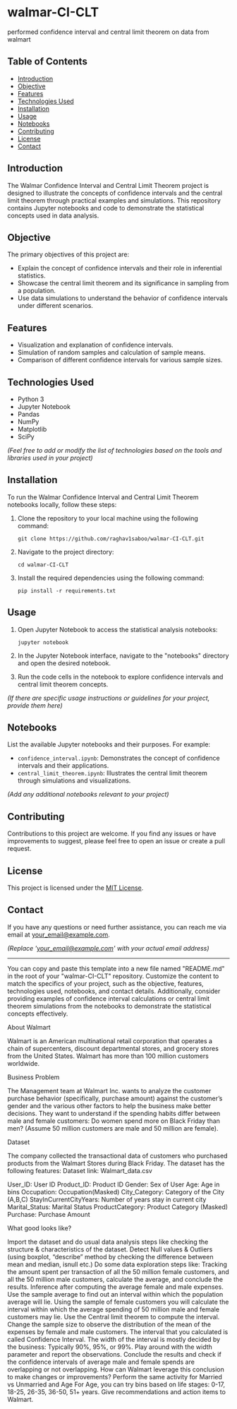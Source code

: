 # walmar-CI-CLT
performed confidence interval and central limit theorem on data from walmart


## Table of Contents
- [Introduction](#introduction)
- [Objective](#objective)
- [Features](#features)
- [Technologies Used](#technologies-used)
- [Installation](#installation)
- [Usage](#usage)
- [Notebooks](#notebooks)
- [Contributing](#contributing)
- [License](#license)
- [Contact](#contact)

## Introduction
The Walmar Confidence Interval and Central Limit Theorem project is designed to illustrate the concepts of confidence intervals and the central limit theorem through practical examples and simulations. This repository contains Jupyter notebooks and code to demonstrate the statistical concepts used in data analysis.

## Objective
The primary objectives of this project are:
- Explain the concept of confidence intervals and their role in inferential statistics.
- Showcase the central limit theorem and its significance in sampling from a population.
- Use data simulations to understand the behavior of confidence intervals under different scenarios.

## Features
- Visualization and explanation of confidence intervals.
- Simulation of random samples and calculation of sample means.
- Comparison of different confidence intervals for various sample sizes.

## Technologies Used
- Python 3
- Jupyter Notebook
- Pandas
- NumPy
- Matplotlib
- SciPy

*(Feel free to add or modify the list of technologies based on the tools and libraries used in your project)*

## Installation
To run the Walmar Confidence Interval and Central Limit Theorem notebooks locally, follow these steps:

1. Clone the repository to your local machine using the following command:
   ```
   git clone https://github.com/raghav1saboo/walmar-CI-CLT.git
   ```

2. Navigate to the project directory:
   ```
   cd walmar-CI-CLT
   ```

3. Install the required dependencies using the following command:
   ```
   pip install -r requirements.txt
   ```

## Usage
1. Open Jupyter Notebook to access the statistical analysis notebooks:
   ```
   jupyter notebook
   ```

2. In the Jupyter Notebook interface, navigate to the "notebooks" directory and open the desired notebook.

3. Run the code cells in the notebook to explore confidence intervals and central limit theorem concepts.

*(If there are specific usage instructions or guidelines for your project, provide them here)*

## Notebooks
List the available Jupyter notebooks and their purposes. For example:
- `confidence_interval.ipynb`: Demonstrates the concept of confidence intervals and their applications.
- `central_limit_theorem.ipynb`: Illustrates the central limit theorem through simulations and visualizations.

*(Add any additional notebooks relevant to your project)*

## Contributing
Contributions to this project are welcome. If you find any issues or have improvements to suggest, please feel free to open an issue or create a pull request.

## License
This project is licensed under the [MIT License](LICENSE).

## Contact
If you have any questions or need further assistance, you can reach me via email at [your_email@example.com](mailto:your_email@example.com).

*(Replace 'your_email@example.com' with your actual email address)*

---

You can copy and paste this template into a new file named "README.md" in the root of your "walmar-CI-CLT" repository. Customize the content to match the specifics of your project, such as the objective, features, technologies used, notebooks, and contact details. Additionally, consider providing examples of confidence interval calculations or central limit theorem simulations from the notebooks to demonstrate the statistical concepts effectively.

About Walmart

Walmart is an American multinational retail corporation that operates a chain of supercenters, discount departmental stores, and grocery stores from the United States. Walmart has more than 100 million customers worldwide.


Business Problem

The Management team at Walmart Inc. wants to analyze the customer purchase behavior (specifically, purchase amount) against the customer’s gender and the various other factors to help the business make better decisions. They want to understand if the spending habits differ between male and female customers: Do women spend more on Black Friday than men? (Assume 50 million customers are male and 50 million are female).


Dataset

The company collected the transactional data of customers who purchased products from the Walmart Stores during Black Friday. The dataset has the following features:
Dataset link: Walmart_data.csv

User_ID:	User ID
Product_ID:	Product ID
Gender:	Sex of User
Age:	Age in bins
Occupation:	Occupation(Masked)
City_Category:	Category of the City (A,B,C)
StayInCurrentCityYears:	Number of years stay in current city
Marital_Status:	Marital Status
ProductCategory:	Product Category (Masked)
Purchase:	Purchase Amount

What good looks like?

Import the dataset and do usual data analysis steps like checking the structure & characteristics of the dataset.
Detect Null values & Outliers (using boxplot, “describe” method by checking the difference between mean and median, isnull etc.)
Do some data exploration steps like:
Tracking the amount spent per transaction of all the 50 million female customers, and all the 50 million male customers, calculate the average, and conclude the results.
Inference after computing the average female and male expenses.
Use the sample average to find out an interval within which the population average will lie. Using the sample of female customers you will calculate the interval within which the average spending of 50 million male and female customers may lie.
Use the Central limit theorem to compute the interval. Change the sample size to observe the distribution of the mean of the expenses by female and male customers.
The interval that you calculated is called Confidence Interval. The width of the interval is mostly decided by the business: Typically 90%, 95%, or 99%. Play around with the width parameter and report the observations.
Conclude the results and check if the confidence intervals of average male and female spends are overlapping or not overlapping. How can Walmart leverage this conclusion to make changes or improvements?
Perform the same activity for Married vs Unmarried and Age
For Age, you can try bins based on life stages: 0-17, 18-25, 26-35, 36-50, 51+ years.
Give recommendations and action items to Walmart.
